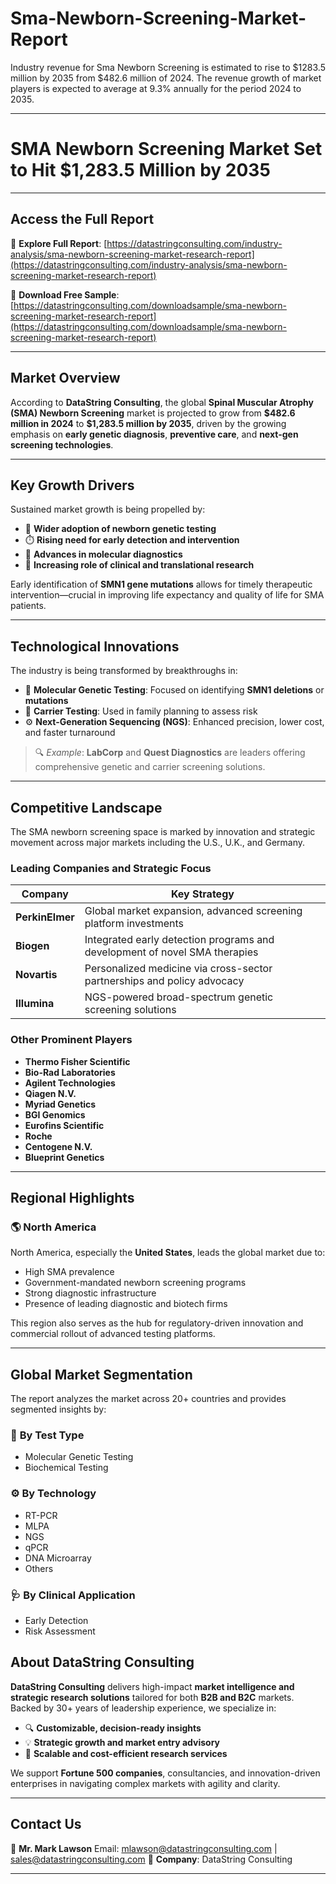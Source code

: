 # Sma-Newborn-Screening-Market-Report

Industry revenue for Sma Newborn Screening is estimated to rise to $1283.5 million by 2035 from $482.6 million of 2024. The revenue growth of market players is expected to average at 9.3% annually for the period 2024 to 2035.

---

# SMA Newborn Screening Market Set to Hit \$1,283.5 Million by 2035

---

## Access the Full Report

📘 **Explore Full Report**:
[https://datastringconsulting.com/industry-analysis/sma-newborn-screening-market-research-report](https://datastringconsulting.com/industry-analysis/sma-newborn-screening-market-research-report)

📄 **Download Free Sample**:
[https://datastringconsulting.com/downloadsample/sma-newborn-screening-market-research-report](https://datastringconsulting.com/downloadsample/sma-newborn-screening-market-research-report)

---

## Market Overview

According to **DataString Consulting**, the global **Spinal Muscular Atrophy (SMA) Newborn Screening** market is projected to grow from **\$482.6 million in 2024** to **\$1,283.5 million by 2035**, driven by the growing emphasis on **early genetic diagnosis**, **preventive care**, and **next-gen screening technologies**.

---

## Key Growth Drivers

Sustained market growth is being propelled by:

* 👶 **Wider adoption of newborn genetic testing**
* ⏱️ **Rising need for early detection and intervention**
* 🧬 **Advances in molecular diagnostics**
* 🧪 **Increasing role of clinical and translational research**

Early identification of **SMN1 gene mutations** allows for timely therapeutic intervention—crucial in improving life expectancy and quality of life for SMA patients.

---

## Technological Innovations

The industry is being transformed by breakthroughs in:

* 🔬 **Molecular Genetic Testing**: Focused on identifying **SMN1 deletions** or **mutations**
* 🧪 **Carrier Testing**: Used in family planning to assess risk
* ⚙️ **Next-Generation Sequencing (NGS)**: Enhanced precision, lower cost, and faster turnaround

> 🔍 *Example*: **LabCorp** and **Quest Diagnostics** are leaders offering comprehensive genetic and carrier screening solutions.

---

## Competitive Landscape

The SMA newborn screening space is marked by innovation and strategic movement across major markets including the U.S., U.K., and Germany.

### Leading Companies and Strategic Focus

| **Company**     | **Key Strategy**                                                           |
| --------------- | -------------------------------------------------------------------------- |
| **PerkinElmer** | Global market expansion, advanced screening platform investments           |
| **Biogen**      | Integrated early detection programs and development of novel SMA therapies |
| **Novartis**    | Personalized medicine via cross-sector partnerships and policy advocacy    |
| **Illumina**    | NGS-powered broad-spectrum genetic screening solutions                     |

### Other Prominent Players

* **Thermo Fisher Scientific**
* **Bio-Rad Laboratories**
* **Agilent Technologies**
* **Qiagen N.V.**
* **Myriad Genetics**
* **BGI Genomics**
* **Eurofins Scientific**
* **Roche**
* **Centogene N.V.**
* **Blueprint Genetics**

---

## Regional Highlights

### 🌎 North America

North America, especially the **United States**, leads the global market due to:

* High SMA prevalence
* Government-mandated newborn screening programs
* Strong diagnostic infrastructure
* Presence of leading diagnostic and biotech firms

This region also serves as the hub for regulatory-driven innovation and commercial rollout of advanced testing platforms.

---

## Global Market Segmentation

The report analyzes the market across 20+ countries and provides segmented insights by:

### 🧪 **By Test Type**

* Molecular Genetic Testing
* Biochemical Testing

### ⚙️ **By Technology**

* RT-PCR
* MLPA
* NGS
* qPCR
* DNA Microarray
* Others

### 🩺 **By Clinical Application**

* Early Detection
* Risk Assessment



## About DataString Consulting

**DataString Consulting** delivers high-impact **market intelligence and strategic research solutions** tailored for both **B2B and B2C** markets. Backed by 30+ years of leadership experience, we specialize in:

* 🔍 **Customizable, decision-ready insights**
* 💡 **Strategic growth and market entry advisory**
* 🧩 **Scalable and cost-efficient research services**

We support **Fortune 500 companies**, consultancies, and innovation-driven enterprises in navigating complex markets with agility and clarity.

---

## Contact Us

📧 **Mr. Mark Lawson**
Email: [mlawson@datastringconsulting.com](mailto:mlawson@datastringconsulting.com) | [sales@datastringconsulting.com](mailto:sales@datastringconsulting.com)
🏢 **Company**: DataString Consulting

---
